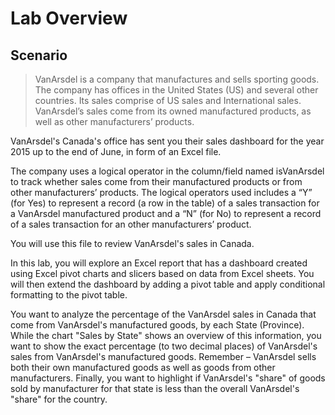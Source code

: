 # Lab Overview

## Scenario
> VanArsdel is a company that manufactures and sells sporting goods. The company has offices in the United States (US) and several other countries. Its sales comprise of US sales and International sales. VanArsdel’s sales come from its owned manufactured products, as well as other manufacturers’ products.

VanArsdel's Canada's office has sent you their sales dashboard for the year 2015 up to the end of June, in form of an Excel file.

The company uses a logical operator in the column/field named isVanArsdel to track whether sales come from their manufactured products or from other manufacturers’ products. The logical operators used includes a “Y” (for Yes) to represent a record (a row in the table) of a sales transaction for a VanArsdel manufactured product and a “N” (for No) to represent a record of a sales transaction for an other manufacturers’ product.

You will use this file to review VanArsdel's sales in Canada.

In this lab, you will explore an Excel report that has a dashboard created using Excel pivot charts and slicers based on data from Excel sheets. You will then extend the dashboard by adding a pivot table and apply conditional formatting to the pivot table.

You want to analyze the percentage of the VanArsdel sales in Canada that come from VanArsdel's manufactured goods, by each State (Province). While the chart "Sales by State" shows an overview of this information, you want to show the exact percentage (to two decimal places) of VanArsdel's sales from VanArsdel's manufactured goods. Remember – VanArsdel sells both their own manufactured goods as well as goods from other manufacturers. Finally, you want to highlight if VanArsdel's "share" of goods sold by manufacturer for that state is less than the overall VanArsdel's "share" for the country.